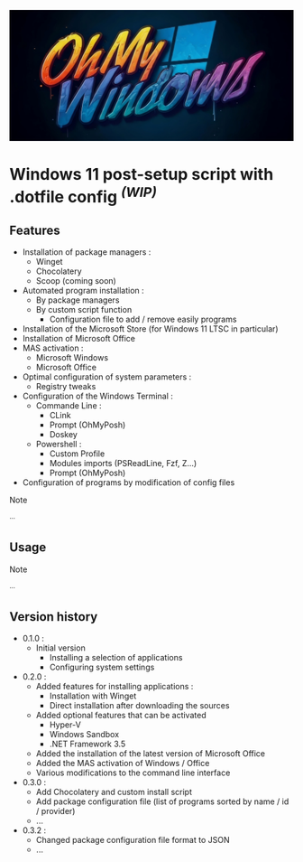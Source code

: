 ![Logo OhMyWindows](logo.jpg)

# Windows 11 post-setup script with .dotfile config <sup> *(WIP)* </sup>

## Features
- Installation of package managers :
  - Winget
  - Chocolatery
  - Scoop (coming soon)
- Automated program installation :
  - By package managers
  - By custom script function
    - Configuration file to add / remove easily programs
- Installation of the Microsoft Store (for Windows 11 LTSC in particular)
- Installation of Microsoft Office
- MAS activation :
  -  Microsoft Windows
  -  Microsoft Office
- Optimal configuration of system parameters :
  - Registry tweaks  
- Configuration of the Windows Terminal :
  - Commande Line :
    - CLink
    - Prompt (OhMyPosh)
    - Doskey
  - Powershell :
    - Custom Profile
    - Modules imports (PSReadLine, Fzf, Z...)
    - Prompt (OhMyPosh)
- Configuration of programs by modification of config files

> [!NOTE]
> <sup> ... </sup>

## Usage
> [!NOTE]
> <sup> ... </sup>

## Version history
- 0.1.0 :
  - Initial version
    - Installing a selection of applications
    - Configuring system settings 
- 0.2.0 :
  - Added features for installing applications :
    - Installation with Winget
    - Direct installation after downloading the sources
  - Added optional features that can be activated
    - Hyper-V
    - Windows Sandbox
    - .NET Framework 3.5
  - Added the installation of the latest version of Microsoft Office
  - Added the MAS activation of Windows / Office
  - Various modifications to the command line interface
- 0.3.0 :
  - Add Chocolatery and custom install script
  - Add package configuration file (list of programs sorted by name / id / provider)
  - ...
- 0.3.2 :
  - Changed package configuration file format to JSON
  - ...
